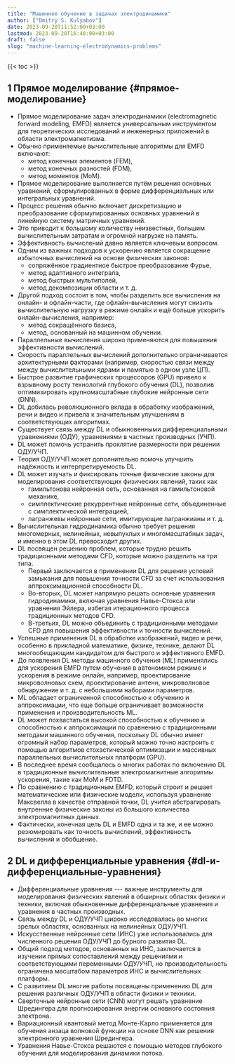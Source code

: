 ```yaml
---
title: "Машинное обучение в задачах электродинамики"
author: ["Dmitry S. Kulyabov"]
date: 2023-09-20T11:52:00+03:00
lastmod: 2023-09-20T16:40:00+03:00
draft: false
slug: "machine-learning-electrodynamics-problems"
---
```


<!--more-->

{{< toc >}}


## <span class="section-num">1</span> Прямое моделирование {#прямое-моделирование}

-   Прямое моделирование задач электродинамики (electromagnetic forward modeling, EMFD) является универсальным инструментом для теоретических исследований и инженерных приложений в области электромагнетизма.
-   Обычно применяемые вычислительные алгоритмы для EMFD включают:
    -   метод конечных элементов (FEM),
    -   метод конечных разностей (FDM),
    -   метод моментов (MoM).
-   Прямое моделирование выполняется путём решения основных уравнений, сформулированных в форме дифференциальных или интегральных уравнений.
-   Процесс решения обычно включает дискретизацию и преобразование сформулированных основных уравнений в линейную систему матричных уравнений.
-   Это приводит к большому количеству неизвестных, большим вычислительным затратам и огромной нагрузке на память.
-   Эффективность вычислений давно является ключевым вопросом.
-   Одним из важных подходов к ускорению является сокращение избыточных вычислений на основе физических законов:
    -   сопряжённое градиентное быстрое преобразование Фурье,
    -   метод адаптивного интеграла,
    -   метод быстрых мультиполей,
    -   метод декомпозиции области и т. д.
-   Другой подход состоит в том, чтобы разделить все вычисления на онлайн- и офлайн-части, где офлайн-вычисления могут снизить вычислительную нагрузку в режиме онлайн и ещё больше ускорить онлайн-вычисления, например:
    -   метод сокращённого базиса,
    -   метод, основанный на машинном обучении.
-   Параллельные вычисления широко применяются для повышения эффективности вычислений.
-   Скорость параллельных вычислений дополнительно ограничивается архитектурными факторами (например, скоростью связи между между вычислительными ядрами и памятью в одном узле ЦП).
-   Быстрое развитие графических процессоров (GPU) привело к взрывному росту технологий глубокого обучения (DL), позволив оптимизировать крупномасштабные глубокие нейронные сети (DNN).
-   DL добилась революционного вклада в обработку изображений, речи и видео и привела к значительным улучшениям в соответствующих алгоритмах.
-   Существует связь между DL и обыкновенными дифференциальными уравнениями (ОДУ), уравнениями в частных производных (УЧП).
-   DL может помочь устранить проклятие размерности при решении ОДУ/УЧП.
-   Теория ОДУ/УЧП может дополнительно помочь улучшить надёжность и интерпретируемость DL.
-   DL может изучать и фиксировать точные физические законы для моделирования соответствующих физических явлений, таких как
    -   гамильтонова нейронная сеть, основанная на гамильтоновой механике,
    -   симплектические рекуррентные нейронные сети, объединенные с симплектической интеграцией,
    -   лагранжевы нейронные сети, имитирующие лагранжианы и т. д.
-   Вычислительная гидродинамика обычно требует решения многомерных, нелинейных, невыпуклых и многомасштабных задач, и именно в этом DL превосходит других.
-   DL посвящен решению проблем, которые трудно решить традиционными методами CFD, которые можно разделить на три типа.
    -   Первый заключается в применении DL для решения условий замыкания для повышения точности CFD за счет использования аппроксимационной способности DL.
    -   Во-вторых, DL может напрямую решать основные уравнения гидродинамики, включая уравнения Навье-Стокса или уравнения Эйлера, избегая итерационного процесса традиционных методов CFD.
    -   В-третьих, DL можно объединить с традиционными методами CFD для повышения эффективности и точности вычислений.
-   Успешные применения DL в обработке изображений, видео и речи, особенно в прикладной математике, физике, технике, делают DL многообещающим кандидатом для быстрого и эффективного EMFD.
-   До появления DL методы машинного обучения (ML) применялись для ускорения EMFD путем обучения в автономном режиме и ускорения в режиме онлайн, например, проектирование микроволновых схем, проектирование антенн, микроволновое обнаружение и т. д. с небольшими наборами параметров.
-   ML обладает ограниченной способностью к обучению и аппроксимации, что еще больше ограничивает возможности применения и производительность ML.
-   DL может похвастаться высокой способностью к обучению и способностью к аппроксимации по сравнению с традиционными методами машинного обучения, поскольку DL обычно имеет огромный набор параметров, который можно точно настроить с помощью алгоритмов стохастической оптимизации и массивных параллельных вычислительных платформ (GPU).
-   В последнее время сообщалось о многих работах по включению DL в традиционные вычислительные электромагнитные алгоритмы ускорения, такие как MoM и FDTD.
-   По сравнению с традиционным EMFD, который строит и решает математические или физические модели, используя уравнение Максвелла в качестве отправной точки, DL учится абстрагировать внутренние физические законы из большого количества электромагнитных данных.
-   Фактически, конечная цель DL и EMFD одна и та же, и ее можно резюмировать как точность вычислений, эффективность вычислений и обобщение.


## <span class="section-num">2</span> DL и дифференциальные уравнения {#dl-и-дифференциальные-уравнения}

-   Дифференциальные уравнения --- важные инструменты для моделирования физических явлений в обширных областях физики и техники, включая обыкновенные дифференциальные уравнения и уравнения в частных производных.
-   Связь между DL и ОДУ/УЧП широко исследовалась во многих зрелых областях, основанных на нелинейных ОДУ/УЧП.
-   Искусственные нейронные сети (ИНС) уже использовались для численного решения ОДУ/УЧП до бурного развития DL.
-   Общий подход методов, основанных на ИНС, заключается в изучении прямых сопоставлений между решениями и соответствующими переменными ОДУ/УЧП, но производительность ограничена масштабом параметров ИНС и вычислительных платформ.
-   С развитием DL многие работы посвящены применению DL для решения различных ОДУ/УЧП в области физики и техники.
-   Сверточные нейронные сети (CNN) могут решать уравнение Шредингера для прогнозирования энергии основного состояния электрона.
-   Вариационный квантовый метод Монте-Карло применяется для обучения анзаца волновой функции на основе DNN как решения электронного уравнения Шредингера.
-   Уравнения Навье-Стокса решаются с помощью методов глубокого обучения для моделирования динамики потока.
